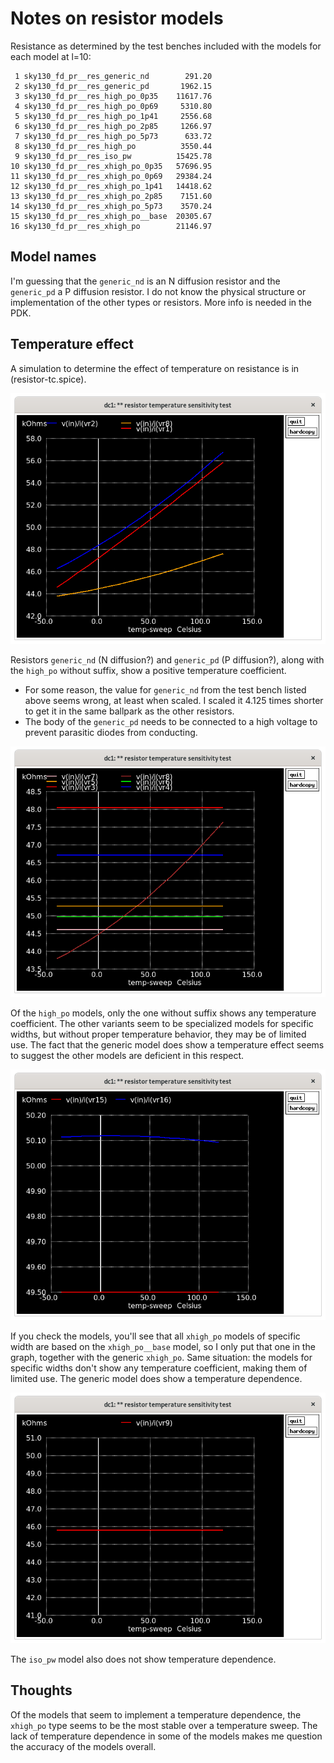 # Notes on resistor models

Resistance as determined by the test benches included with the models
for each model at l=10:

```
 1 sky130_fd_pr__res_generic_nd        291.20
 2 sky130_fd_pr__res_generic_pd       1962.15
 3 sky130_fd_pr__res_high_po_0p35    11617.76
 4 sky130_fd_pr__res_high_po_0p69     5310.80
 5 sky130_fd_pr__res_high_po_1p41     2556.68
 6 sky130_fd_pr__res_high_po_2p85     1266.97
 7 sky130_fd_pr__res_high_po_5p73      633.72
 8 sky130_fd_pr__res_high_po          3550.44
 9 sky130_fd_pr__res_iso_pw          15425.78
10 sky130_fd_pr__res_xhigh_po_0p35   57696.95
11 sky130_fd_pr__res_xhigh_po_0p69   29384.24
12 sky130_fd_pr__res_xhigh_po_1p41   14418.62
13 sky130_fd_pr__res_xhigh_po_2p85    7151.60
14 sky130_fd_pr__res_xhigh_po_5p73    3570.24
15 sky130_fd_pr__res_xhigh_po__base  20305.67
16 sky130_fd_pr__res_xhigh_po        21146.97
```

## Model names

I'm guessing that the `generic_nd` is an N diffusion resistor and the `generic_pd` a
P diffusion resistor.  I do not know the physical structure or implementation of the
other types or resistors.  More info is needed in the PDK.

## Temperature effect

A simulation to determine the effect of temperature on resistance is in (resistor-tc.spice).

![Resistors 1, 2, 8](r1r2r8.png)

Resistors `generic_nd` (N diffusion?) and `generic_pd` (P diffusion?), along with the
`high_po` without suffix, show a positive temperature coefficient.

- For some reason, the value for `generic_nd` from the test bench listed above seems wrong,
at least when scaled.  I scaled it 4.125 times shorter to get it in the same ballpark as
the other resistors.
- The body of the `generic_pd` needs to be connected to a high voltage to prevent parasitic
diodes from conducting.

![Resistors 3, 4, 5, 6, 7, 8](r3r4r5r6r7r8.png)

Of the `high_po` models, only the one without suffix shows any temperature coefficient.
The other variants seem to be specialized models for specific widths, but without proper
temperature behavior, they may be of limited use.  The fact that the generic model does
show a temperature effect seems to suggest the other models are deficient in this respect.

![Resistors 15, 16](r15r16.png)

If you check the models, you'll see that all `xhigh_po` models of specific width are based
on the `xhigh_po__base` model, so I only put that one in the graph, together with the
generic `xhigh_po`.  Same situation: the models for specific widths don't show any
temperature coefficient, making them of limited use.  The generic model does show a
temperature dependence.

![Resistor 9](r9.png)

The `iso_pw` model also does not show temperature dependence.

## Thoughts

Of the models that seem to implement a temperature dependence, the `xhigh_po` type
seems to be the most stable over a temperature sweep.
The lack of temperature dependence in some of the models makes me question the
accuracy of the models overall.
